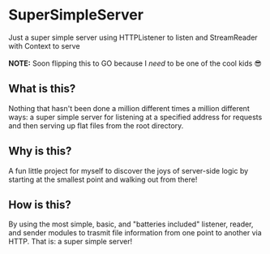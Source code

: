 # SuperSimpleServer
Just a super simple server using HTTPListener to listen and StreamReader with Context to serve </br> </br>
**NOTE:** Soon flipping this to GO because I *need* to be one of the cool kids :sunglasses:

## What is this?
Nothing that hasn't been done a million different times a million different ways: a super simple server for listening at a specified address for requests and then serving up flat files from the root directory.

## Why is this?
A fun little project for myself to discover the joys of server-side logic by starting at the smallest point and walking out from there!

## How is this?
By using the most simple, basic, and "batteries included" listener, reader, and sender modules to trasmit file information from one point to another via HTTP.
That is: a super simple server!

